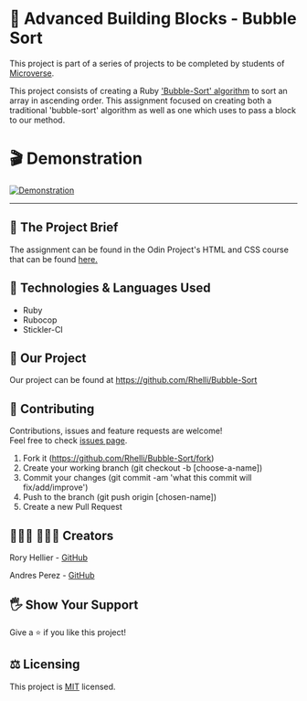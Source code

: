 # 💭 Advanced Building Blocks - Bubble Sort

This project is part of a series of projects to be completed by students of [Microverse](https://www.microverse.org/ 'The Global School for Remote Software Developers!').

This project consists of creating a Ruby ['Bubble-Sort' algorithm](https://www.tutorialspoint.com/data_structures_algorithms/bubble_sort_algorithm.htm) to sort an array in ascending order. This assignment focused on creating both a traditional 'bubble-sort' algorithm as well as one which uses *<yield>* to pass a block to our method.

# 🎬 Demonstration

<a href="bubble-sort.webm" target="_blank"> <img alt="Demonstration" src="bubble-sort.webm"/></a>

****

## 🔮 The Project Brief

The assignment can be found in the Odin Project's HTML and CSS course that can be found [here.](https://www.theodinproject.com/courses/ruby-programming/lessons/advanced-building-blocks)

## 🔨 Technologies & Languages Used

- Ruby
- Rubocop
- Stickler-CI

## 🚀 Our Project

Our project can be found at https://github.com/Rhelli/Bubble-Sort

## 🦄 Contributing

Contributions, issues and feature requests are welcome!<br />Feel free to check [issues page](https://github.com/Rhelli/Bubble-Sort/issues).

1. Fork it (https://github.com/Rhelli/Bubble-Sort/fork)
2. Create your working branch (git checkout -b [choose-a-name])
3. Commit your changes (git commit -am 'what this commit will fix/add/improve')
4. Push to the branch (git push origin [chosen-name])
5. Create a new Pull Request

## 👨🏽‍💻 👨🏿‍💻 Creators

Rory Hellier - [GitHub](https://github.com/Rhelli)

Andres Perez - [GitHub](https://github.com/queeksm)

## 🖐️ Show Your Support

Give a ⭐️ if you like this project!

## ⚖️ Licensing

This project is [MIT](https://github.com/Rhelli/Bubble-Sortdevelopment/LICENSE.txt) licensed.